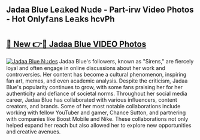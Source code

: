 ## Jadaa Blue Le𝚊ked N𝚞de - Part-irw Video Photos - Hot Onlyf𝚊ns Le𝚊ks hcvPh

# <h2><a href="http://ac29813.deff.icu/?id=Jadaa+Blue">🔗 New 👉🔴 Jadaa Blue VIDEO Photos</a></h2>

[![Jadaa Blue N𝚞des](https://i.imgur.com/rIISA9y.gif)](http://ac29813.deff.icu/?id=Jadaa+Blue)
Jadaa Blue's followers, known as "Sirens," are fiercely loyal and often engage in online discussions about her work and controversies. Her content has become a cultural phenomenon, inspiring fan art, memes, and even academic analysis. Despite the criticism, Jadaa Blue's popularity continues to grow, with some fans praising her for her authenticity and defiance of societal norms. Throughout her social media career, Jadaa Blue has collaborated with various influencers, content creators, and brands. Some of her most notable collaborations include working with fellow YouTuber and gamer, Chance Sutton, and partnering with companies like Boost Mobile and Nike. These collaborations not only helped expand her reach but also allowed her to explore new opportunities and creative avenues.
